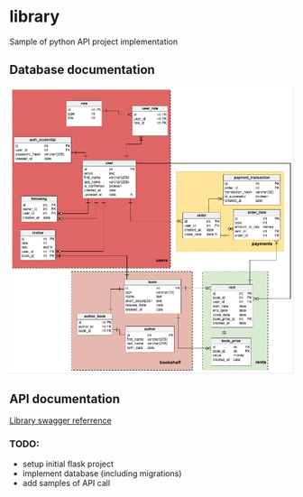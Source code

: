 # library
Sample of python API project implementation 

## Database documentation

![Datagram](https://github.com/nrudenko/library/blob/master/docs/library-diagram.png)

## API documentation
[Library swagger referrence](https://app.swaggerhub.com/apis/nrudenko/library/1.0.0)

### TODO:
* setup initial flask project
* implement database (including migrations)
* add samples of API call




